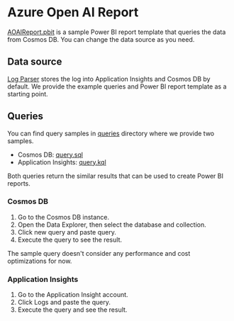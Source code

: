# Azure Open AI Report

[AOAIReport.pbit](AOAIReport.pbit) is a sample Power BI report template that queries the data from Cosmos DB. You can change the data source as you need.

## Data source

[Log Parser](/LogParser) stores the log into Application Insights and Cosmos DB by default. We provide the example queries and Power BI report template as a starting point.

## Queries

You can find query samples in [queries](/queries/) directory where we provide two samples.

- Cosmos DB: [query.sql](/queries/query.sql)
- Application Insights: [query.kql](/queries/query.kql)

Both queries return the similar results that can be used to create Power BI reports.

### Cosmos DB

1. Go to the Cosmos DB instance.
1. Open the Data Explorer, then select the database and collection.
1. Click new query and paste query.
1. Execute the query to see the result.

The sample query doesn't consider any performance and cost optimizations for now.

### Application Insights

1. Go to the Application Insight account.
1. Click Logs and paste the query.
1. Execute the query and see the result.


